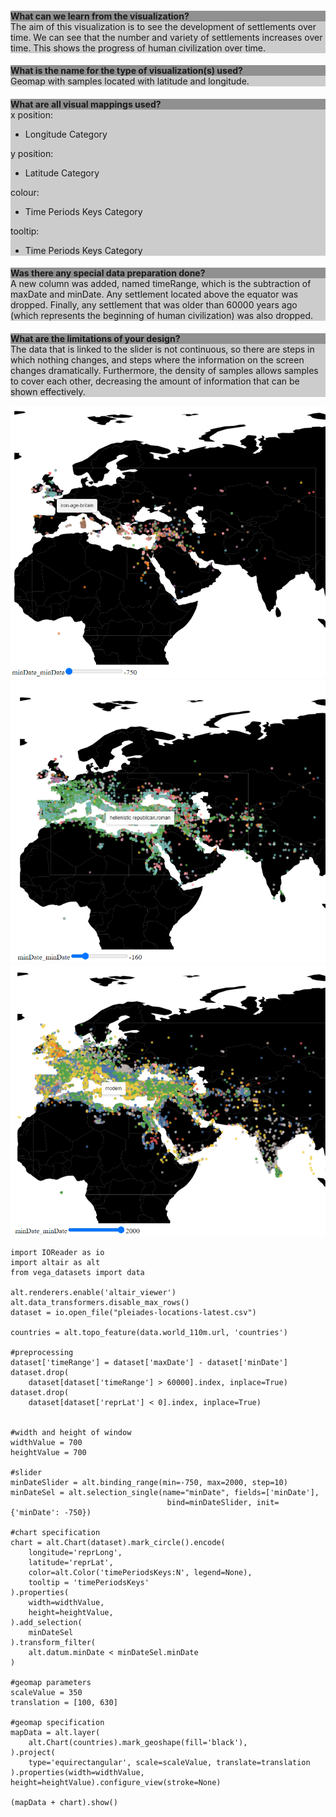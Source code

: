 <div style="background-color: #cccccc;">
    <h2 style="background-color: #909090;font-size: 1em;margin-bottom: 0;">What can we learn from the visualization?</h2>
    <div>The aim of this visualization is to see the development of settlements over time. We can see that the number and variety of settlements increases over time. This shows the progress of human civilization over time.</div>
</div>

<div style="background-color: #cccccc;">
    <h2 style="background-color: #909090;font-size: 1em;margin-bottom: 0;">What is the name for the type of visualization(s) used?</h2>
    <div>Geomap with samples located with latitude and longitude.</div>
</div>

<div style="background-color: #cccccc;">
    <h2 style="background-color: #909090;font-size: 1em;margin-bottom: 0;">What are all visual mappings used?</h2>
    <div>
        x position:
        <ul>
            <li>Longitude Category</li>
        </ul>
        y position:
        <ul>
            <li>Latitude Category</li>
        </ul>
        colour:
        <ul>
            <li>Time Periods Keys Category</li>
        </ul>
        tooltip:
        <ul>
            <li>Time Periods Keys Category</li>
        </ul>
    </div>
</div>

<div style="background-color: #cccccc;">
    <h2 style="background-color: #909090;font-size: 1em;margin-bottom: 0;">Was there any special data preparation done?</h2>
    <div>A new column was added, named timeRange, which is   the subtraction of maxDate and minDate. Any settlement located above the equator was dropped. Finally, any settlement that was older than 60000 years ago (which represents the beginning of human civilization) was also dropped.</div>
</div>

<div style="background-color: #cccccc;">
    <h2 style="background-color: #909090;font-size: 1em;margin-bottom: 0;">What are the limitations of your design?</h2>
    <div>The data that is linked to the slider is not continuous, so there are steps in which nothing changes, and steps where the information on the screen changes dramatically. Furthermore, the density of samples allows samples to cover each other, decreasing the amount of information that can be shown effectively.</div>
</div>

![alt text](Vis2Image1.png)
![alt text](Vis2Image2.png)
![alt text](Vis2Image3.png)

```
import IOReader as io
import altair as alt
from vega_datasets import data

alt.renderers.enable('altair_viewer')
alt.data_transformers.disable_max_rows()
dataset = io.open_file("pleiades-locations-latest.csv")

countries = alt.topo_feature(data.world_110m.url, 'countries')

#preprocessing
dataset['timeRange'] = dataset['maxDate'] - dataset['minDate']
dataset.drop(
    dataset[dataset['timeRange'] > 60000].index, inplace=True)
dataset.drop(
    dataset[dataset['reprLat'] < 0].index, inplace=True)


#width and height of window
widthValue = 700
heightValue = 700

#slider
minDateSlider = alt.binding_range(min=-750, max=2000, step=10)
minDateSel = alt.selection_single(name="minDate", fields=['minDate'],
                                   bind=minDateSlider, init={'minDate': -750})

#chart specification
chart = alt.Chart(dataset).mark_circle().encode(
    longitude='reprLong',
    latitude='reprLat',
    color=alt.Color('timePeriodsKeys:N', legend=None),
    tooltip = 'timePeriodsKeys'
).properties(
    width=widthValue,
    height=heightValue,
).add_selection(
    minDateSel
).transform_filter(
    alt.datum.minDate < minDateSel.minDate
)

#geomap parameters
scaleValue = 350
translation = [100, 630]

#geomap specification
mapData = alt.layer(
    alt.Chart(countries).mark_geoshape(fill='black'),
).project(
    type='equirectangular', scale=scaleValue, translate=translation
).properties(width=widthValue, height=heightValue).configure_view(stroke=None)

(mapData + chart).show()
```
